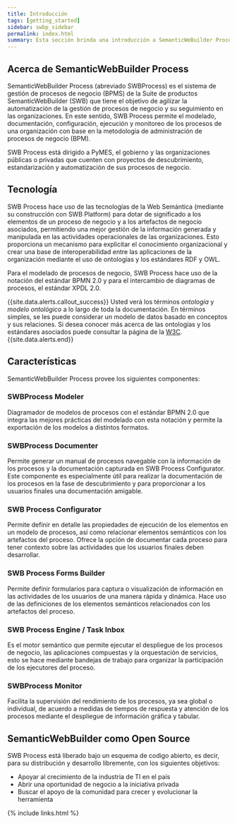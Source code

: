 ```yaml
---
title: Introducción
tags: [getting_started]
sidebar: swbp_sidebar
permalink: index.html
summary: Esta sección brinda una introducción a SemanticWeBuilder Process y sus características.
---
```


## Acerca de SemanticWebBuilder Process

SemanticWebBuilder Process (abreviado SWBProcess) es el sistema de gestión de procesos de negocio (BPMS) de la Suite de productos SemanticWebBuilder (SWB) que tiene el objetivo de agilizar la automatización de la gestión de procesos de negocio y su seguimiento en las organizaciones. En este sentido, SWB Process permite el modelado, documentación, configuración, ejecución y monitoreo de los procesos de una organización con base en la metodología de administración de procesos de negocio (BPM).

SWB Process está dirigido a PyMES, el gobierno y las organizaciones públicas o privadas que cuenten con proyectos de descubrimiento, estandarización y automatización de sus procesos de negocio.

## Tecnología

SWB Process hace uso de las tecnologías de la Web Semántica (mediante su construcción con SWB Platform) para dotar de significado a los elementos de un proceso de negocio y a los artefactos de negocio asociados, permitiendo una mejor gestión de la información generada y manipulada en las actividades operacionales de las organizaciones. Esto proporciona un mecanismo para explicitar el conocimiento organizacional y crear una base de interoperabilidad entre las aplicaciones de la organización mediante el uso de ontologías y los estándares RDF y OWL.

Para el modelado de procesos de negocio, SWB Process hace uso de la notación del estándar BPMN 2.0 y para el intercambio de diagramas de procesos, el estándar XPDL 2.0.

{{site.data.alerts.callout_success}}
Usted verá los términos <i>ontología</i> y <i>modelo ontológico</i> a lo largo de toda la documentación. En términos simples, se les puede considerar un modelo de datos basado en conceptos y sus relaciones. Si desea conocer más acerca de las ontologías y los estándares asociados puede consultar la página de la <a href="https://www.w3.org/standards/semanticweb/ontology">W3C</a>.
{{site.data.alerts.end}}

## Características

SemanticWebBuilder Process provee los siguientes componentes:

### SWBProcess Modeler
Diagramador de modelos de procesos con el estándar BPMN 2.0 que integra las mejores prácticas del modelado con esta notación y permite la exportación de los modelos a distintos formatos.

### SWBProcess Documenter
Permite generar un manual de procesos navegable con la información de los procesos y la documentación capturada en SWB Process Configurator. Este componente es especialmente útil para realizar la documentación de los procesos en la fase de descubrimiento y para proporcionar a los usuarios finales una documentación amigable.

### SWB Process Configurator
Permite definir en detalle las propiedades de ejecución de los elementos en un modelo de procesos, así como relacionar elementos semánticos con los artefactos del proceso. Ofrece la opción de documentar cada proceso para tener contexto sobre las actividades que los usuarios finales deben desarrollar.

### SWB Process Forms Builder
Permite definir formularios para captura o visualización de información en las actividades de los usuarios de una manera rápida y dinámica. Hace uso de las definiciones de los elementos semánticos relacionados con los artefactos del proceso.

### SWB Process Engine / Task Inbox
Es el motor semántico que permite ejecutar el despliegue de los procesos de negocio, las aplicaciones compuestas y la orquestación de servicios, esto se hace mediante bandejas de trabajo para organizar la participación de los ejecutores del proceso.

### SWBProcess Monitor
Facilita la supervisión del rendimiento de los procesos, ya sea global o individual, de acuerdo a medidas de tiempos de respuesta y atención de los procesos mediante el despliegue de información gráfica y tabular.

## SemanticWebBuilder como Open Source
SWB Process está liberado bajo un esquema de codigo abierto, es decir,
para su distribución y desarrollo libremente, con los siguientes objetivos:

* Apoyar al crecimiento de la industria de TI en el país
* Abrir una oportunidad de negocio a la iniciativa privada
* Buscar el apoyo de la comunidad para crecer y evolucionar la herramienta

{% include links.html %}
